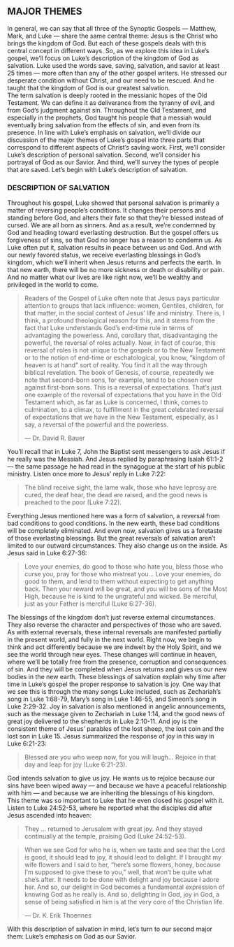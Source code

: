## MAJOR THEMES

In general, we can say that all three of the Synoptic Gospels — Matthew, Mark, and Luke — share the same central theme: Jesus is the Christ who brings the kingdom of God. But each of these gospels deals with this central concept in different ways. So, as we explore this idea in Luke’s gospel, we’ll focus on Luke’s description of the kingdom of God as salvation.
	Luke used the words save, saving, salvation, and savior at least 25 times — more often than any of the other gospel writers. He stressed our desperate condition without Christ, and our need to be rescued. And he taught that the kingdom of God is our greatest salvation.	
The term salvation is deeply rooted in the messianic hopes of the Old Testament. We can define it as deliverance from the tyranny of evil, and from God’s judgment against sin. Throughout the Old Testament, and especially in the prophets, God taught his people that a messiah would eventually bring salvation from the effects of sin, and even from its presence. 
	In line with Luke’s emphasis on salvation, we’ll divide our discussion of the major themes of Luke’s gospel into three parts that correspond to different aspects of Christ’s saving work. First, we’ll consider Luke’s description of personal salvation. Second, we’ll consider his portrayal of God as our Savior. And third, we’ll survey the types of people that are saved. Let’s begin with Luke’s description of salvation.


### DESCRIPTION OF SALVATION

Throughout his gospel, Luke showed that personal salvation is primarily a matter of reversing people’s conditions. It changes their persons and standing before God, and alters their fate so that they’re blessed instead of cursed. 
	We are all born as sinners. And as a result, we’re condemned by God and heading toward everlasting destruction. But the gospel offers us forgiveness of sins, so that God no longer has a reason to condemn us. As Luke often put it, salvation results in peace between us and God. And with our newly favored status, we receive everlasting blessings in God’s kingdom, which we’ll inherit when Jesus returns and perfects the earth. In that new earth, there will be no more sickness or death or disability or pain. And no matter what our lives are like right now, we’ll be wealthy and privileged in the world to come.

> Readers of the Gospel of Luke often note that Jesus pays particular attention to groups that lack influence: women, Gentiles, children, for that matter, in the social context of Jesus’ life and ministry. There is, I think, a profound theological reason for this, and it stems from the fact that Luke understands God’s end-time rule in terms of advantaging the powerless. And, corollary that, disadvantaging the powerful, the reversal of roles actually. Now, in fact of course, this reversal of roles is not unique to the gospels or to the New Testament or to the notion of end-time or eschatological, you know, “kingdom of heaven is at hand” sort of reality. You find it all the way through biblical revelation. The book of Genesis, of course, repeatedly we note that second-born sons, for example, tend to be chosen over against first-born sons. This is a reversal of expectations. That’s just one example of the reversal of expectations that you have in the Old Testament which, as far as Luke is concerned, I think, comes to culmination, to a climax, to fulfillment in the great celebrated reversal of expectations that we have in the New Testament, especially, as I say, a reversal of the powerful and the powerless. 
> 
> —	Dr. David R. Bauer

You’ll recall that in Luke 7, John the Baptist sent messengers to ask Jesus if he really was the Messiah. And Jesus replied by paraphrasing Isaiah 61:1-2 — the same passage he had read in the synagogue at the start of his public ministry. Listen once more to Jesus’ reply in Luke 7:22:

> The blind receive sight, the lame walk, those who have leprosy are cured, the deaf hear, the dead are raised, and the good news is preached to the poor (Luke 7:22).

Everything Jesus mentioned here was a form of salvation, a reversal from bad conditions to good conditions.
	In the new earth, these bad conditions will be completely eliminated. And even now, salvation gives us a foretaste of those everlasting blessings. But the great reversals of salvation aren’t limited to our outward circumstances. They also change us on the inside. As Jesus said in Luke 6:27-36:

> Love your enemies, do good to those who hate you, bless those who curse you, pray for those who mistreat you… Love your enemies, do good to them, and lend to them without expecting to get anything back. Then your reward will be great, and you will be sons of the Most High, because he is kind to the ungrateful and wicked. Be merciful, just as your Father is merciful (Luke 6:27-36).

The blessings of the kingdom don’t just reverse external circumstances. They also reverse the character and perspectives of those who are saved. As with external reversals, these internal reversals are manifested partially in the present world, and fully in the next world. Right now, we begin to think and act differently because we are indwelt by the Holy Spirit, and we see the world through new eyes. These changes will continue in heaven, where we’ll be totally free from the presence, corruption and consequences of sin. And they will be completed when Jesus returns and gives us our new bodies in the new earth.
	These blessings of salvation explain why time after time in Luke’s gospel the proper response to salvation is joy. One way that we see this is through the many songs Luke included, such as Zechariah’s song in Luke 1:68-79, Mary’s song in Luke 1:46-55, and Simeon’s song in Luke 2:29-32. Joy in salvation is also mentioned in angelic announcements, such as the message given to Zechariah in Luke 1:14, and the good news of great joy delivered to the shepherds in Luke 2:10-11. And joy is the consistent theme of Jesus’ parables of the lost sheep, the lost coin and the lost son in Luke 15. Jesus summarized the response of joy in this way in Luke 6:21-23:

> Blessed are you who weep now, for you will laugh… Rejoice in that day and leap for joy (Luke 6:21-23).

God intends salvation to give us joy. He wants us to rejoice because our sins have been wiped away — and because we have a peaceful relationship with him — and because we are inheriting the blessings of his kingdom. This theme was so important to Luke that he even closed his gospel with it. Listen to Luke 24:52-53, where he reported what the disciples did after Jesus ascended into heaven:

> They … returned to Jerusalem with great joy. And they stayed continually at the temple, praising God (Luke 24:52-53).


> When we see God for who he is, when we taste and see that the Lord is good, it should lead to joy, it should lead to delight. If I brought my wife flowers and I said to her, “here’s some flowers, honey, because I’m supposed to give these to you,” well, that won’t be quite what she’s after. It needs to be done with delight and joy because I adore her. And so, our delight in God becomes a fundamental expression of knowing God as he really is. And so, delighting in God, joy in God, a sense of being satisfied in him is at the very core of the Christian life. 
> 
> —	Dr. K. Erik Thoennes

With this description of salvation in mind, let’s turn to our second major them: Luke’s emphasis on God as our Savior.
